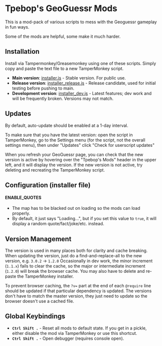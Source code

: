 # Tpebop's GeoGuessr Mods

This is a mod-pack of various scripts to mess with the Geoguessr gameplay in fun ways.

Some of the mods are helpful, some make it much harder.



## Installation

Install via Tampermonkey/Greasemonkey using one of these scripts. Simply copy and paste the text file to a new TamperMonkey script.

- **Main version**: [installer.js](https://raw.githubusercontent.com/tpebop54/geoguessr_mods/refs/heads/main/installer.js) - Stable version. For public use.
- **Release version**: [installer_release.js](https://raw.githubusercontent.com/tpebop54/geoguessr_mods/refs/heads/main/installer_release.js) - Release candidate, used for initial testing before pushing to main.
- **Development version**: [installer_dev.js](https://raw.githubusercontent.com/tpebop54/geoguessr_mods/refs/heads/main/installer_dev.js) - Latest features; dev work and will be frequently broken. Versions may not match.


## Updates

By default, auto-update should be enabled at a 1-day interval.

To make sure that you have the latest version: open the script in TamperMonkey, go to the Settings menu (for the script, not the overall settings menu), then under "Updates" click "Check for userscript updates"

When you refresh your GeoGuessr page, you can check that the new version is active by hovering over the "Tpebop's Mods" header in the upper left, and it will display the version. If the new version is not active, try deleting and recreating the TamperMonkey script.




## Configuration (installer file)

#### ENABLE_QUOTES

- The map has to be blacked out on loading so the mods can load properly.
- By default, it just says "Loading...", but if you set this value to `true`, it will display a random quote/fact/joke/etc. instead.


## Version Management

The version is used in many places both for clarity and cache breaking. When updating the version, just do a find-and-replace-all to the new version, e.g. `3.0.2` -> `1.2.0`
Occasionally in dev work, the minor increment (`1.1.x`) fails to clear the cache, so the major or intermediate increment (`1.2.0`) will break the browser cache. You may also have to delete and re-paste the TamperMonkey installer.

To prevent browser caching, the `?v=` part at the end of each `@require` line should be updated if that particular dependency is updated. The versions don't have to match the master version, they just need to update so the browser doesn't use a cached file.




## Global Keybindings

- **`Ctrl Shift .`** - Reset all mods to default state. If you get in a pickle, either disable the mod via TamperMonkey or use this shortcut.
- **`Ctrl Shift .`** - Open debugger (requires console open).

